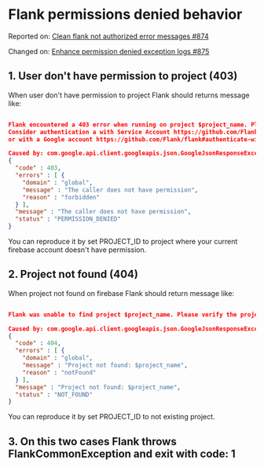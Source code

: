 # Flank permissions denied behavior

Reported on: [Clean flank not authorized error messages #874](https://github.com/Flank/flank/issues/874)

Changed on: [Enhance permission denied exception logs #875](https://github.com/Flank/flank/pull/875)

## 1. User don't have permission to project (403)

When user don't have permission to project Flank should returns message like:

```json

Flank encountered a 403 error when running on project $project_name. Please verify this credential is authorized for the project.
Consider authentication a with Service Account https://github.com/Flank/flank#authenticate-with-a-service-account
or with a Google account https://github.com/Flank/flank#authenticate-with-a-google-account

Caused by: com.google.api.client.googleapis.json.GoogleJsonResponseException: 403 Forbidden
{
  "code" : 403,
  "errors" : [ {
    "domain" : "global",
    "message" : "The caller does not have permission",
    "reason" : "forbidden"
  } ],
  "message" : "The caller does not have permission",
  "status" : "PERMISSION_DENIED"
}

```

You can reproduce it by set PROJECT_ID to project where your current firebase account doesn't have permission.

## 2. Project not found (404)

When project not found on firebase Flank should return message like:

```json

Flank was unable to find project $project_name. Please verify the project id.

Caused by: com.google.api.client.googleapis.json.GoogleJsonResponseException: 404 Not Found
{
  "code" : 404,
  "errors" : [ {
    "domain" : "global",
    "message" : "Project not found: $project_name",
    "reason" : "notFound"
  } ],
  "message" : "Project not found: $project_name",
  "status" : "NOT_FOUND"
}

```

You can reproduce it by set PROJECT_ID to not existing project.

## 3. On this two cases Flank throws FlankCommonException and exit with code: 1
